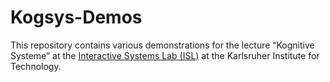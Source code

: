 # Kogsys-Demos

This repository contains various demonstrations for the lecture “Kognitive Systeme” at the [Interactive Systems Lab (ISL)](http://isl.anthropomatik.kit.edu/english/) at the Karlsruher Institute for Technology.


